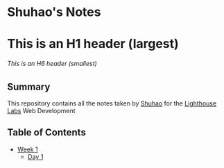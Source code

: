 # Shuhao's Notes

# This is an H1 header (largest)
###### This is an H6 header (smallest)

## Summary
This repository contains all the notes taken by [Shuhao](https://github.com/ShuhaoZQGG) for the [Lighthouse Labs](https://www.lighthouselabs.ca/) Web Development 

## Table of Contents
* [Week 1](https://github.com/ShuhaoZQGG/lighthouse-web-notes/tree/master/Week_1)
  * [Day 1](https://github.com/ShuhaoZQGG/lighthouse-web-notes/tree/master/Week_1/Day_1)